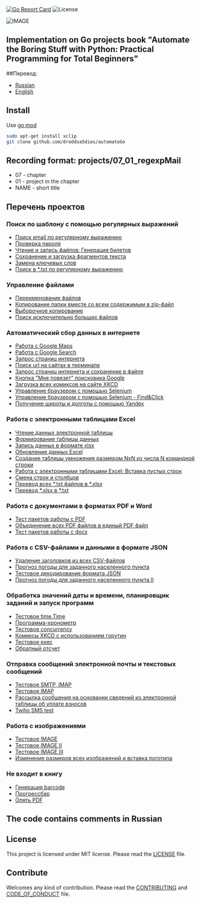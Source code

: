 [![Go Report Card](https://goreportcard.com/badge/github.com/dreddsa5dies/automateGo)](https://goreportcard.com/report/github.com/dreddsa5dies/automateGo) ![License](https://img.shields.io/badge/License-MIT-blue.svg)  

![IMAGE](img/automateGo.png)  

## Implementation on Go projects  book "Automate the Boring Stuff with Python: Practical Programming for Total Beginners"

##Перевод:
* [Russian](https://github.com/dreddsa5dies/automateGo/tree/master/README_rus.md)
* [English](https://github.com/dreddsa5dies/automateGo/tree/master/README.md)

## Install
Use [go mod](https://go.dev/ref/mod)  
```bash
sudo apt-get install xclip
git clone github.com/dreddsa5dies/automateGo
```

## Recording format: projects/07_01_regexpMail  
* 07 - chapter  
* 01 - project in the chapter  
* NAME - short title  

## Перечень проектов
### Поиск по шаблону с помощью регулярных выражений
- [Поиск email по регулярному выражению](projects/07_01_regexpMail/)
- [Проверка пароля](projects/07_02_regexpPass)
- [Чтение и запись файлов: Генерация билетов](projects/08_01_randomQuizGen)
- [Сохранение и загрузка фрагментов текста](projects/08_02_multiClipBoard)
- [Замена ключевых слов](projects/08_03_madLibs)
- [Поиск в *.txt по регулярному выражению](projects/08_04_regexpTxt)
### Управление файлами
- [Переименование файлов](projects/09_01_renameDate)
- [Копирование папки вместе со всем содержимым в zip-файл](projects/09_02_backupToZip)
- [Выборочное копирование](projects/09_03_selectiveBackup)
- [Поиск исключительно больших файлов](projects/09_04_findLargeFiles)
### Автоматический сбор данных в интернете
- [Работа с Google Maps](projects/11_01_mapIt)
- [Работа с Google Search](projects/11_02_googleSearchIt)
- [Запрос страниц интернета](projects/11_03_requestGet)
- [Поиск url на сайтах в терминале](projects/11_04_urlSearchTerm)
- [Запрос страниц интернета и сохранение в файле](projects/11_05_requestSave)
- [Кнопка "Мне повезет" поисковика Google](projects/11_06_luckyGoogle)
- [Загрузка всех комиксов на сайте XKCD](projects/11_07_downloadXkcd)
- [Управление браузером с помощью Selenium](projects/11_08_seleniumGo)
- [Управление браузером с помощью Selenium - Find&Click](projects/11_09_seleniumFindClick)
- [Получение широты и долготы с помощью Yandex](projects/11_10_geocoderYandex)
### Работа с электронными таблицами Excel
- [Чтение данных электронной таблицы ](projects/12_01_xlsxGo)
- [Формирование таблицы данных](projects/12_02_censusPopData)
- [Запись данных в формате xlsx](projects/12_03_saveExcel)
- [Обновление данных Excel](projects/12_04_updateProduce)
- [Создание таблицы умножения размером NxN из числа N командной строки](projects/12_05_multiplicationTable)
- [Работа с электронными таблицами Exсel: Вставка пустых строк](projects/12_06_blankRowInserter)
- [Смена строк и столбцов](projects/12_07_colToRow)
- [Перевод всех *.txt файлов в *.xlsx](projects/12_08_txtToXlsx)
- [Перевод *.xlsx в *.txt](projects/12_09_xlsxToTxt)
### Работа с документами в форматах PDF и Word
- [Тест пакетов работы с PDF](projects/13_01_pdfTest)
- [Объединение всех PDF файлов в единый PDF файл](projects/13_02_combinePdfs)
- [Тест пакетов работы с docx](projects/13_03_docxTest)
### Работа с CSV-файлами и данными в формате JSON
- [Удаление заголовков из всех CSV-файлов](projects/14_01_removeCsvHeader)
- [Прогноз погоды для заданного населенного пункта](projects/14_02_quickWeather)
- [Тестовое декодирование формата JSON](projects/14_03_testJSON)
- [Прогноз погоды для заданного населенного пункта II](projects/14_04_quickWeather2)
### Обработка значений даты и времени, планировщик заданий и запуск программ
- [Тестовое time.Time](projects/15_01_timeTest)
- [Программа-хронометр](projects/15_02_stopWacth)
- [Тестовое concurrency](projects/15_03_concurrencyTest)
- [Комиксы XKCD с использованием горутин](projects/15_04_multidownloadXkcd)
- [Тестовое exec](projects/15_05_execTest)
- [Обратный отсчет](projects/15_06_countdown)
### Отправка сообщений электронной почты и текстовых сообщений
- [Тестовое SMTP, IMAP](projects/16_01_testEmailSmtp)
- [Тестовое IMAP](projects/16_02_imapTest)
- [Рассылка сообщения на основании сведений из электронной таблицы об уплате взносов](projects/16_03_sendDuesReminders)
- [Twilio SMS test](projects/16_04_twilioTest)
### Работа с изображениями
- [Тестовое IMAGE](projects/17_01_testGoImage)
- [Тестовое IMAGE II](projects/17_02_testBild)
- [Тестовое IMAGE III](projects/17_03_testImaging)
- [Изменение размеров всех изображений и вставка логотипа](projects/17_04_resizeAndAddLogo)
### Не входит в книгу
- [Генерация barcode](projects/18_01_newChallenge/barcode)
- [Прогрессбар](projects/18_01_newChallenge/barcode)
- [Опять PDF](projects/18_01_newChallenge/barcode)

## The code contains comments in Russian

## License
This project is licensed under MIT license. Please read the [LICENSE](https://github.com/dreddsa5dies/automateGo/tree/master/LICENSE.md) file.

## Contribute
Welcomes any kind of contribution. Please read the [CONTRIBUTING](https://github.com/dreddsa5dies/automateGo/tree/master/CONTRIBUTING.md) and [CODE_OF_CONDUCT](https://github.com/dreddsa5dies/automateGo/tree/master/CODE_OF_CONDUCT.md) file. 
